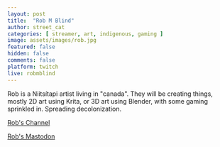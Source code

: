 ```yaml
---
layout: post
title:  "Rob M Blind"
author: street_cat
categories: [ streamer, art, indigenous, gaming ]
image: assets/images/rob.jpg
featured: false
hidden: false
comments: false
platform: twitch
live: robmblind
---
```


Rob is a Niitsítapi artist living in "canada". They will be creating things, mostly 2D art using Krita, or 3D art using Blender, with some gaming sprinkled in. Spreading decolonization.

<a href="https://www.twitch.tv/robmblind">Rob's Channel</a>

<a href="https://mastodon.social/@RobMBlind">Rob's Mastodon
